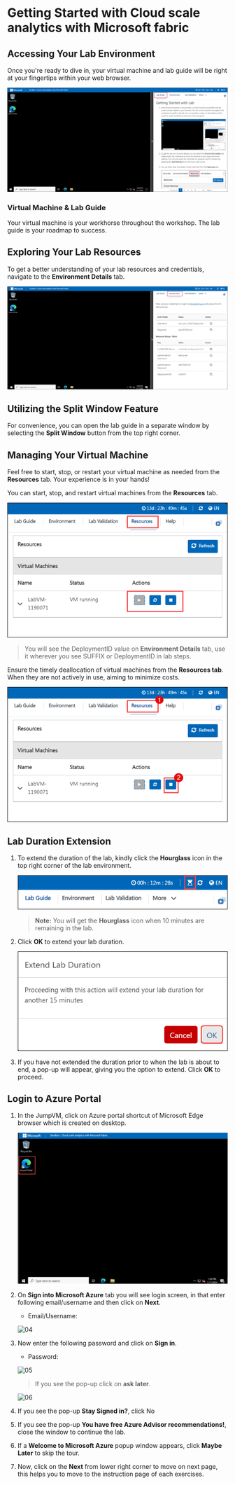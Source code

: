 # Getting Started with Cloud scale analytics with Microsoft fabric

  ## Accessing Your Lab Environment
 
   Once you're ready to dive in, your virtual machine and lab guide will be right at your fingertips within your web browser.

   ![07](./Images/gettting_started.png)

  ### Virtual Machine & Lab Guide
 
   Your virtual machine is your workhorse throughout the workshop. The lab guide is your roadmap to success.
 
  ## Exploring Your Lab Resources
 
   To get a better understanding of your lab resources and credentials, navigate to the **Environment Details** tab.

   ![08](./Images/env_1.png)

   ## Utilizing the Split Window Feature
 
   For convenience, you can open the lab guide in a separate window by selecting the **Split Window** button from the top right corner.

   ## Managing Your Virtual Machine
 
   Feel free to start, stop, or restart your virtual machine as needed from the **Resources** tab. Your experience is in your hands!

   You can start, stop, and restart virtual machines from the **Resources** tab.

   ![08](./Images/rescources.png)
 
  > You will see the DeploymentID value on **Environment Details** tab, use it wherever you see SUFFIX or DeploymentID in lab steps.

   Ensure the timely deallocation of virtual machines from the **Resources tab**. When they are not actively in use, aiming to minimize costs.

   ![06](./Images/rescources1.png)

   ## **Lab Duration Extension**

1. To extend the duration of the lab, kindly click the **Hourglass** icon in the top right corner of the lab environment. 

   ![08](./Images/duration.png)

    >**Note:** You will get the **Hourglass** icon when 10 minutes are remaining in the lab.

2. Click **OK** to extend your lab duration.
 
     ![08](./Images/extend_01.png)

3. If you have not extended the duration prior to when the lab is about to end, a pop-up will appear, giving you the option to extend. Click **OK** to proceed.


## Login to Azure Portal

1. In the JumpVM, click on Azure portal shortcut of Microsoft Edge browser which is created on desktop.

   ![09](./Images/azure_login1.png)
   
1. On **Sign into Microsoft Azure** tab you will see login screen, in that enter following email/username and then click on **Next**. 
   * Email/Username: <inject key="AzureAdUserEmail"></inject>
   
   ![04](./Images/gs/04.png)
     
1. Now enter the following password and click on **Sign in**.
   * Password: <inject key="AzureAdUserPassword"></inject>
   
   ![05](./Images/gs/05.png)
     
   > If you see the pop-up click on **ask later**.

   ![06](./Images/gs/asklater1.png)
  
1. If you see the pop-up **Stay Signed in?**, click No

1. If you see the pop-up **You have free Azure Advisor recommendations!**, close the window to continue the lab.

1. If a **Welcome to Microsoft Azure** popup window appears, click **Maybe Later** to skip the tour.
      
1. Now, click on the **Next** from lower right corner to move on next page, this helps you to move to the instruction page of each exercises.
